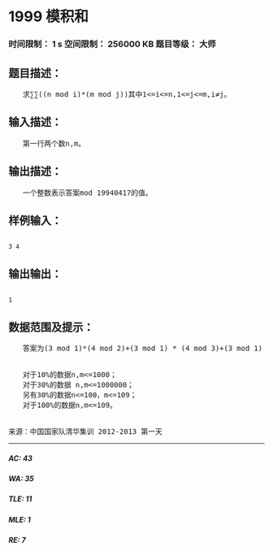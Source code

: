 # 1999 模积和   
### 时间限制： 1 s     空间限制： 256000 KB     题目等级： 大师  
## 题目描述：  

<pre>
　　求∑∑((n mod i)*(m mod j))其中1<=i<=n,1<=j<=m,i≠j。
</pre>
  
  
## 输入描述：  

<pre>
　　第一行两个数n,m。
</pre>
  
  
## 输出描述：  

<pre>
　　一个整数表示答案mod 19940417的值。
</pre>
  
  
## 样例输入：  

<pre><code>
3 4
</code></pre>
  
  
## 输出输出：  

<pre><code>
1
</code></pre>
  
  
## 数据范围及提示：  

<pre>
　　答案为(3 mod 1)*(4 mod 2)+(3 mod 1) * (4 mod 3)+(3 mod 1) * (4 mod 4) + (3 mod 2) * (4 mod 1) + (3 mod 2) * (4 mod 3) + (3 mod 2) * (4 mod 4) + (3 mod 3) * (4 mod 1) + (3 mod 3) * (4 mod 2) + (3 mod 3) * (4 mod 4) = 1
  

　　对于10%的数据n,m<=1000；  
　　对于30%的数据 n,m<=1000000；  
　　另有30%的数据n<=100，m<=109；  
　　对于100%的数据n,m<=109。
  

来源：中国国家队清华集训 2012-2013 第一天
</pre>
  
  
***  

##### AC: 43  
##### WA: 35  
##### TLE: 11  
##### MLE: 1  
##### RE: 7  

